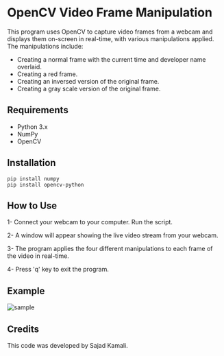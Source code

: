 # OpenCV Video Frame Manipulation

This program uses OpenCV to capture video frames from a webcam and displays them on-screen in real-time, with various manipulations applied. The manipulations include:

- Creating a normal frame with the current time and developer name overlaid.
- Creating a red frame.
- Creating an inversed version of the original frame.
- Creating a gray scale version of the original frame.

## Requirements
- Python 3.x
- NumPy
- OpenCV

## Installation
```
pip install numpy
pip install opencv-python
```

## How to Use
1- Connect your webcam to your computer.
Run the script.

2- A window will appear showing the live video stream from your webcam.

3- The program applies the four different manipulations to each frame of the video in real-time.

4- Press 'q' key to exit the program.

## Example

![sample](https://github.com/sajiniho07/WebCamViwer/blob/master/res/sample.gif)

## Credits
This code was developed by Sajad Kamali.
